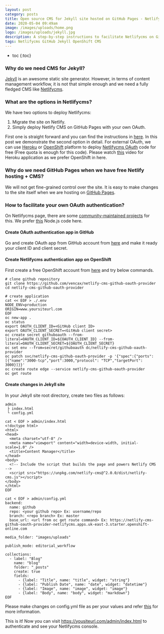 ```yaml
---
layout: post
category: posts
title: Open source CMS for Jekyll site hosted on GitHub Pages - Netlifycms
date: 2020-05-04 09:49am
image: /images/uploads/home.png
logo: /images/uploads/jekyll.jpg
description: A step-by-step instructions to facilitate Netlifycms on GitHub Pages.
tags: Netlifycms GitHub Jekyll OpenShift CMS
---
```

* toc
{:toc}

### Why do we need CMS for Jekyll?

[Jekyll](https://jekyllrb.com/) is an awesome static site generator. However, in terms of content management workflow, it is not that simple enough and we need a fully fledged CMS like [Netlifycms](https://www.netlifycms.org/).

### What are the options in Netlifycms?

We have two options to deploy Netlifycms:

1. Migrate the site on Netlify.
2. Simply deploy Netlify CMS on GitHub Pages with your own OAuth.

First one is straight forward and you can find the instructions in [here](https://www.netlify.com/blog/2016/10/27/a-step-by-step-guide-deploying-a-static-site-or-single-page-app/). In this post we demonstrate the second option in detail. For external OAuth, we can use [](https://www.heroku.com/)[Heroku](https://www.heroku.com/) or [OpenShift](https://www.openshift.com/products/online/) platform to deploy [](https://nodejs.org/)[Netlifycms OAuth](https://www.netlifycms.org/docs/external-oauth-clients/) code for free (Free quota is enough for this code). Please watch [this](https://www.youtube.com/watch?reload=9&v=Xv2ZW-QPAFc) video for Heroku application as we prefer OpenShift in here.

### Why do we need GitHub Pages when we have free Netlify hosting + CMS?

We will not get fine-grained control over the site. It is easy to make changes to the site itself when we are hosting on [GitHub Pages](https://pages.github.com/).

### How to facilitate your own OAuth authentication?

On Netlifycms page, there are some [community-maintained projects](https://www.netlifycms.org/docs/external-oauth-clients/) for this. We prefer [this](https://github.com/vencax/netlify-cms-github-oauth-provider) Node.js code here.

#### Create OAuth authentication app in GitHub

Go and create OAuth app from GitHub account from [here](https://github.com/settings/developers) and make it ready your client ID and client secret.

#### Create Netlifycms authentication app on OpenShift

First create a free OpenShift account from [here](https://www.openshift.com/products/online/) and try below commands.

```shell
# clone github repository
git clone https://github.com/vencax/netlify-cms-github-oauth-provider
cd netlify-cms-github-oauth-provider

# create application
cat << EOF > ./.env
NODE_ENV=production
ORIGIN=www.yoursiteurl.com
EOF
oc new-app .
oc status
export OAUTH_CLIENT_ID=<GitHub client ID>
export OAUTH_CLIENT_SECRET=<GitHub client secret>
oc create secret githuboauth --from-literal=OAUTH_CLIENT_ID=${OAUTH_CLIENT_ID} --from-literal=OAUTH_CLIENT_SECRET=${OAUTH_CLIENT_SECRET}
oc set env --from=secret/githuboauth dc/netlify-cms-github-oauth-provider
oc patch svc/netlify-cms-github-oauth-provider -p '{"spec":{"ports":[{"name":"3000-tcp","port":3000,"protocol": "TCP","targetPort": 3000}]}}'
oc create route edge --service netlify-cms-github-oauth-provider
oc get route
```

#### Create changes in Jekyll site

In your Jekyll site root directory, create two files as follows:

```shell
admin
 ├ index.html
 └ config.yml
 
cat < EOF > admin/index.html
<!doctype html>
<html>
<head>
  <meta charset="utf-8" />
  <meta name="viewport" content="width=device-width, initial-scale=1.0" />
  <title>Content Manager</title>
</head>
<body>
  <!-- Include the script that builds the page and powers Netlify CMS -->
  <script src="https://unpkg.com/netlify-cms@^2.0.0/dist/netlify-cms.js"></script>
</body>
</html>
EOF

cat < EOF > admin/config.yml
backend:
  name: github
  repo: <your github repo> Ex: username/repo
  branch: <repo branch> Ex: master
  base_url: <url from oc get route command> Ex: https://netlify-cms-github-oauth-provider-netlifycms.apps.uk-east-3.starter.openshift-online.com

media_folder: "images/uploads"

publish_mode: editorial_workflow

collections:
  - label: "Blog"
    name: "blog"
    folder: "_posts"
    create: true
    fields:
      - {label: "Title", name: "title", widget: "string"}
      - {label: "Publish Date", name: "date", widget: "datetime"}
      - {label: "Image", name: "image", widget: "image"}
      - {label: "Body", name: "body", widget: "markdown"}
EOF
```

Please make changes on config.yml file as per your values and refer [this](https://www.netlifycms.org/docs/add-to-your-site/) for more information.

This is it! Now you can visit https://yousiteurl.com/admin/index.html to authenticate and see your Netlifycms console.